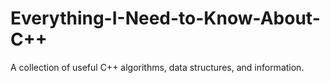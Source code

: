 # Everything-I-Need-to-Know-About-C++
A collection of useful C++ algorithms, data structures, and information.
